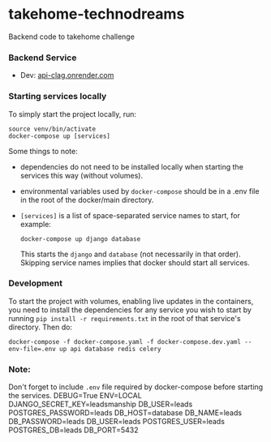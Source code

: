# takehome-technodreams

Backend code to takehome challenge

### Backend Service
- Dev: [api-clag.onrender.com](https://api-clag.onrender.com)

### Starting services locally

To simply start the project locally, run:

    source venv/bin/activate
    docker-compose up [services]

Some things to note:

- dependencies do not need to be installed locally when starting the services this way (without volumes).
- environmental variables used by `docker-compose` should be in a .env file in the root of the docker/main directory.
- `[services]` is a list of space-separated service names to start, for example:


      docker-compose up django database

    This starts the `django` and `database` (not necessarily in that order). Skipping service names implies that docker should start all services.

### Development
To start the project with volumes, enabling live updates in the containers, you need to install the dependencies for any service you wish to start by running `pip install -r requirements.txt` in the root of that service's directory. Then do:

    docker-compose -f docker-compose.yaml -f docker-compose.dev.yaml --env-file=.env up api database redis celery

### Note:
Don't forget to include `.env` file required by docker-compose before starting the services.
DEBUG=True
ENV=LOCAL
DJANGO_SECRET_KEY=leadsmanship
DB_USER=leads
POSTGRES_PASSWORD=leads
DB_HOST=database
DB_NAME=leads
DB_PASSWORD=leads
DB_USER=leads
POSTGRES_USER=leads
POSTGRES_DB=leads
DB_PORT=5432